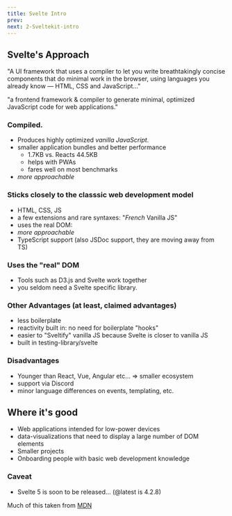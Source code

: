 ```yaml
---
title: Svelte Intro
prev:
next: 2-Sveltekit-intro
---
```


## Svelte's Approach

"A UI framework that uses a compiler to let you write breathtakingly concise components that do minimal work in the browser, using languages you already know — HTML, CSS and JavaScript..."

"a frontend framework & compiler to generate minimal, optimized JavaScript code for web applications."

### Compiled.
 - Produces highly optimized _vanilla JavaScript_.
 - smaller application bundles and better performance
   - 1.7KB vs. Reacts 44.5KB
   - helps with PWAs
   - fares well on most benchmarks
 - _more approachable_

### Sticks closely to the classsic web development model
 - HTML, CSS, JS
 - a few extensions and rare syntaxes: "_French_ Vanilla JS"
 - uses the real DOM:
 - _more approachable_
 - TypeScript support (also JSDoc support, they are moving away from TS)

### Uses the "real" DOM
  - Tools such as D3.js and Svelte work together
  - you seldom need a Svelte specific library.

### Other Advantages (at least, claimed advantages)
 - less boilerplate
 - reactivity built in: no need for boilerplate "hooks"
 - easier to "Sveltify" vanilla JS because Svelte is closer to vanilla JS
 - built in testing-library/svelte

### Disadvantages
 - Younger than React, Vue, Angular etc... => smaller ecosystem
 - support via Discord
 - minor language differences on events, templating, etc.

## Where it's good

 - Web applications intended for low-power devices
 - data-visualizations that need to display a large number of DOM elements
 - Smaller projects
 - Onboarding people with basic web development knowledge

### Caveat
- Svelte 5 is soon to be released... (@latest is 4.2.8)

Much of this taken from [MDN](https://developer.mozilla.org/en-US/docs/Learn/Tools_and_testing/Client-side_JavaScript_frameworks/Svelte_getting_started)

